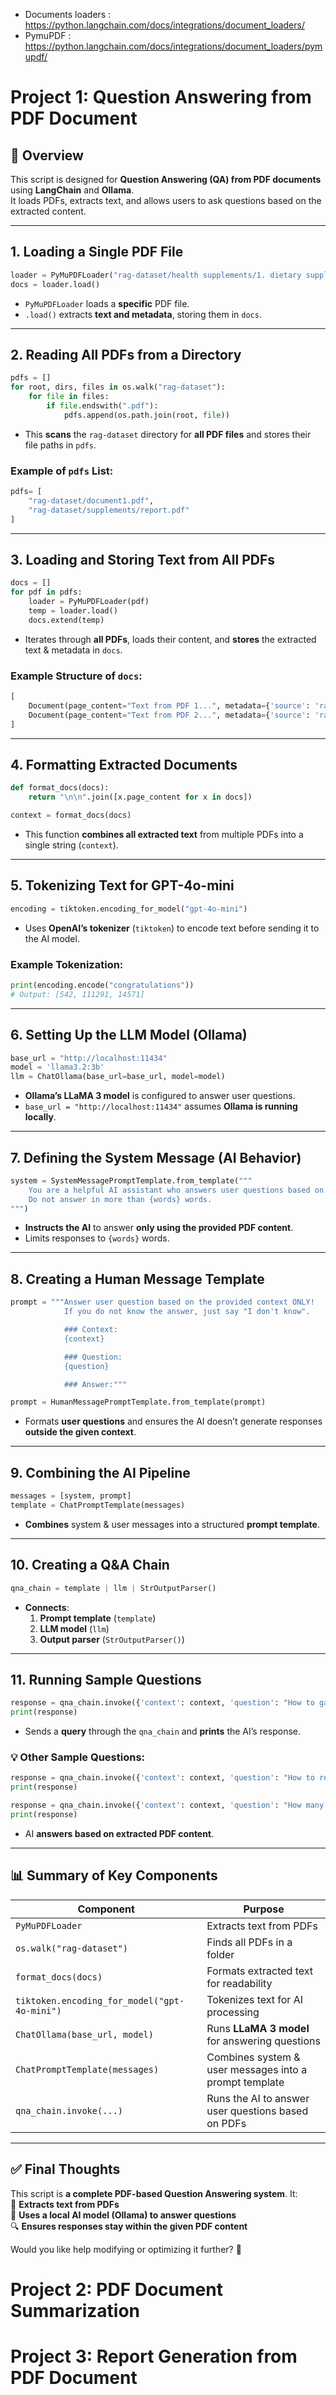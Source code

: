 -   Documents loaders : https://python.langchain.com/docs/integrations/document_loaders/
-   PymuPDF : https://python.langchain.com/docs/integrations/document_loaders/pymupdf/


# Project 1: Question Answering from PDF Document


## 📌 Overview  
This script is designed for **Question Answering (QA) from PDF documents** using **LangChain** and **Ollama**.  
It loads PDFs, extracts text, and allows users to ask questions based on the extracted content.  



---

##  1. Loading a Single PDF File  
```python
loader = PyMuPDFLoader("rag-dataset/health supplements/1. dietary supplements - for whom.pdf")
docs = loader.load()
```
- `PyMuPDFLoader` loads a **specific** PDF file.  
- `.load()` extracts **text and metadata**, storing them in `docs`.  

---

## 2. Reading All PDFs from a Directory  
```python
pdfs = []
for root, dirs, files in os.walk("rag-dataset"):
    for file in files:
        if file.endswith(".pdf"):
            pdfs.append(os.path.join(root, file))
```
- This **scans** the `rag-dataset` directory for **all PDF files** and stores their file paths in `pdfs`.  

###  Example of `pdfs` List:  
```python
pdfs= [
    "rag-dataset/document1.pdf",
    "rag-dataset/supplements/report.pdf"
]
```

---

## 3. Loading and Storing Text from All PDFs  
```python
docs = []
for pdf in pdfs:
    loader = PyMuPDFLoader(pdf)
    temp = loader.load()
    docs.extend(temp)
```
- Iterates through **all PDFs**, loads their content, and **stores** the extracted text & metadata in `docs`.  

### Example Structure of `docs`:  
```python
[
    Document(page_content="Text from PDF 1...", metadata={'source': 'rag-dataset/doc1.pdf'}),
    Document(page_content="Text from PDF 2...", metadata={'source': 'rag-dataset/doc2.pdf'})
]
```

---

## 4. Formatting Extracted Documents  
```python
def format_docs(docs):
    return "\n\n".join([x.page_content for x in docs])

context = format_docs(docs)
```
- This function **combines all extracted text** from multiple PDFs into a single string (`context`).  

---

## 5. Tokenizing Text for GPT-4o-mini  
```python
encoding = tiktoken.encoding_for_model("gpt-4o-mini")
```
- Uses **OpenAI’s tokenizer** (`tiktoken`) to encode text before sending it to the AI model.  

###  Example Tokenization:  
```python
print(encoding.encode("congratulations"))  
# Output: [542, 111291, 14571]
```

---

##  6. Setting Up the LLM Model (Ollama)  
```python
base_url = "http://localhost:11434"
model = 'llama3.2:3b'
llm = ChatOllama(base_url=base_url, model=model)
```
- **Ollama’s LLaMA 3 model** is configured to answer user questions.  
- `base_url = "http://localhost:11434"` assumes **Ollama is running locally**.  

---

## 7. Defining the System Message (AI Behavior)  
```python
system = SystemMessagePromptTemplate.from_template("""
    You are a helpful AI assistant who answers user questions based on the provided context.
    Do not answer in more than {words} words.
""")
```
- **Instructs the AI** to answer **only using the provided PDF content**.  
- Limits responses to `{words}` words.  

---

## 8. Creating a Human Message Template  
```python
prompt = """Answer user question based on the provided context ONLY!
            If you do not know the answer, just say "I don't know".

            ### Context:
            {context}

            ### Question:
            {question}

            ### Answer:"""

prompt = HumanMessagePromptTemplate.from_template(prompt)
```
- Formats **user questions** and ensures the AI doesn’t generate responses **outside the given context**.  

---

## 9. Combining the AI Pipeline  
```python
messages = [system, prompt]
template = ChatPromptTemplate(messages)
```
- **Combines** system & user messages into a structured **prompt template**.  

---

## 10. Creating a Q&A Chain  
```python
qna_chain = template | llm | StrOutputParser()
```
- **Connects**:  
  1. **Prompt template** (`template`)  
  2. **LLM model** (`llm`)  
  3. **Output parser** (`StrOutputParser()`)  

---

## 11. Running Sample Questions  
```python
response = qna_chain.invoke({'context': context, 'question': "How to gain muscle mass?", 'words': 50})
print(response)
```
- Sends a **query** through the `qna_chain` and **prints** the AI’s response.  

### 💡 Other Sample Questions:  
```python
response = qna_chain.invoke({'context': context, 'question': "How to reduce weight?", 'words': 50})
print(response)

response = qna_chain.invoke({'context': context, 'question': "How many planets exist outside our solar system?", 'words': 50})
print(response)
```
- AI **answers based on extracted PDF content**.  

---

## 📊 Summary of Key Components  

| **Component** | **Purpose** |
|--------------|------------|
| `PyMuPDFLoader` | Extracts text from PDFs |
| `os.walk("rag-dataset")` | Finds all PDFs in a folder |
| `format_docs(docs)` | Formats extracted text for readability |
| `tiktoken.encoding_for_model("gpt-4o-mini")` | Tokenizes text for AI processing |
| `ChatOllama(base_url, model)` | Runs **LLaMA 3 model** for answering questions |
| `ChatPromptTemplate(messages)` | Combines system & user messages into a prompt template |
| `qna_chain.invoke(...)` | Runs the AI to answer user questions based on PDFs |

---

## ✅ Final Thoughts  
This script is **a complete PDF-based Question Answering system**. It:  
📄 **Extracts text from PDFs**  
🤖 **Uses a local AI model (Ollama) to answer questions**  
🔍 **Ensures responses stay within the given PDF content**  

Would you like help modifying or optimizing it further? 🚀


# Project 2: PDF Document Summarization


# Project 3: Report Generation from PDF Document